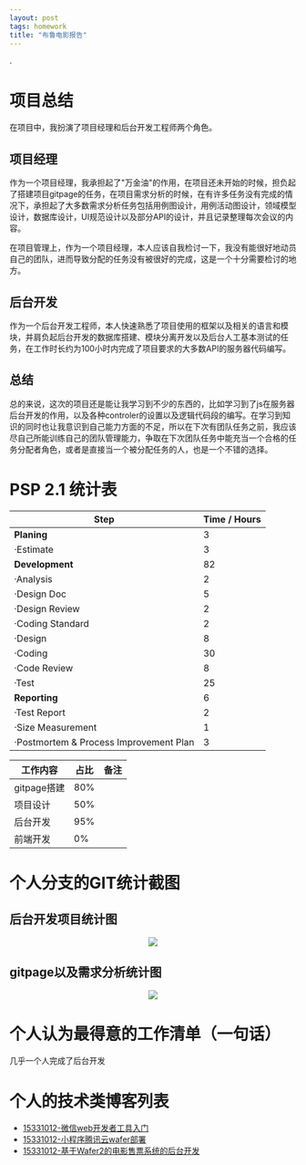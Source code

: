 ```yaml
---
layout: post
tags: homework
title: "布鲁电影报告"
---
```

.

# 项目总结
在项目中，我扮演了项目经理和后台开发工程师两个角色。
## 项目经理
作为一个项目经理，我承担起了"万金油"的作用，在项目还未开始的时候，担负起了搭建项目gitpage的任务，在项目需求分析的时候，在有许多任务没有完成的情况下，承担起了大多数需求分析任务包括用例图设计，用例活动图设计，领域模型设计，数据库设计，UI规范设计以及部分API的设计，并且记录整理每次会议的内容。

在项目管理上，作为一个项目经理，本人应该自我检讨一下，我没有能很好地动员自己的团队，进而导致分配的任务没有被很好的完成，这是一个十分需要检讨的地方。

## 后台开发
作为一个后台开发工程师，本人快速熟悉了项目使用的框架以及相关的语言和模块，并肩负起后台开发的数据库搭建、模块分离开发以及后台人工基本测试的任务，在工作时长约为100小时内完成了项目要求的大多数API的服务器代码编写。

## 总结
总的来说，这次的项目还是能让我学习到不少的东西的，比如学习到了js在服务器后台开发的作用，以及各种controler的设置以及逻辑代码段的编写。在学习到知识的同时也让我意识到自己能力方面的不足，所以在下次有团队任务之前，我应该尽自己所能训练自己的团队管理能力，争取在下次团队任务中能充当一个合格的任务分配者角色，或者是直接当一个被分配任务的人，也是一个不错的选择。

# PSP 2.1 统计表

| Step | Time / Hours |
|----------| ---- |
|**Planing**|  3  |
|  ·Estimate|  3  |
|**Development**|  82  |
|  ·Analysis|  2  |
|  ·Design Doc|  5  |
|  ·Design Review|  2  |
|  ·Coding Standard |  2  |
|  ·Design |  8  |
|  ·Coding |  30  |
|  ·Code Review|  8  |
|  ·Test |  25  |
|**Reporting**| 6 |
|  ·Test Report |  2  |
|  ·Size Measurement |  1  |
|  ·Postmortem & Process Improvement Plan |  3  |

|工作内容|占比|备注|
|---|---|---|
|gitpage搭建|80%||
|项目设计|50%||
|后台开发|95%||
|前端开发|0%||

# 个人分支的GIT统计截图

## 后台开发项目统计图
<center>
	<img src="https://github.com/Heimzeng/Heimzeng.github.io/blob/master/assets/img/post/brumovieReport/github3.png?raw=true">
</center>

## gitpage以及需求分析统计图
<center>
	<img src="https://github.com/Heimzeng/Heimzeng.github.io/blob/master/assets/img/post/brumovieReport/github2.png?raw=true">
</center>

# 个人认为最得意的工作清单（一句话）
几乎一个人完成了后台开发

# 个人的技术类博客列表
- [15331012-微信web开发者工具入门](https://heimzeng.github.io/2018/04/15/Wechat-web-developing-tool-learning.html)
- [15331012-小程序腾讯云wafer部署](https://heimzeng.github.io/2018/06/24/Wafer-GettingStart.html)
- [15331012-基于Wafer2的电影售票系统的后台开发](https://heimzeng.github.io/2018/06/30/Wafer2-Movie-Ticket-System.html)